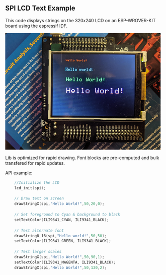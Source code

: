 ## SPI LCD Text Example

This code displays strings on the 320x240 LCD on an ESP-WROVER-KIT board using the espressif IDF.

<img src='./preview.png'></img>

Lib is optimized for rapid drawing. Font blocks are pre-computed and bulk transfered for rapid updates.  


API example: 

```c
    //Initialize the LCD
    lcd_init(spi);

    // Draw text on screen 
    drawStringX(spi,"Hello World!",50,20,0);

    // Set foreground to Cyan & background to black 
    setTextColor(ILI9341_CYAN, ILI9341_BLACK); 

    // Test alternate font 
    drawString8_16(spi,"Hello world!",50,50);
    setTextColor(ILI9341_GREEN, ILI9341_BLACK);
    
    // Test larger scales 
    drawStringX(spi,"Hello World!",50,90,1);
    setTextColor(ILI9341_MAGENTA, ILI9341_BLACK);
    drawStringX(spi,"Hello World!",50,130,2);
```